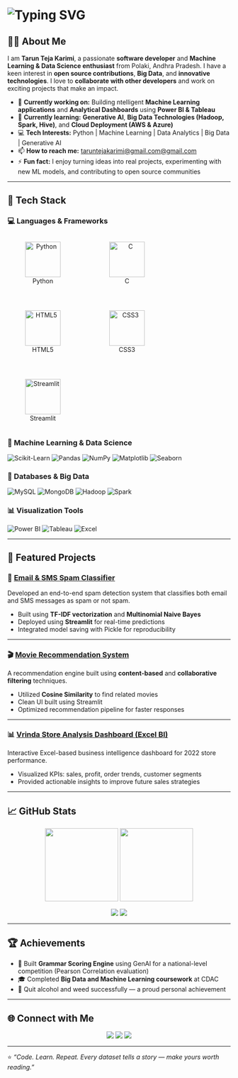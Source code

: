 <h1 align="centre">
  <img src="https://readme-typing-svg.demolab.com?font=Fira+Code&pause=1000&color=00CFFF&size=25&center=true&width=700&lines=Hi,+there!+I'm+Tarun+Teja+Karimi;Welcome+to+my+GitHub+profile!;Open+Source+Contributor+%26+Collaborator;Machine+Learning+%26+Data+Science+Enthusiast;Big+Data+%26+Analytics+Learner" alt="Typing SVG"/>
</h1>

## 👨‍💻 About Me

I am **Tarun Teja Karimi**, a passionate **software developer** and **Machine Learning & Data Science enthusiast** from Polaki, Andhra Pradesh. I have a keen interest in **open source contributions**, **Big Data**, and **innovative technologies**. I love to **collaborate with other developers** and work on exciting projects that make an impact.

- 🔭 **Currently working on:** Building ntelligent **Machine Learning applications** and **Analytical Dashboards** using **Power BI & Tableau**
- 🌱 **Currently learning:** **Generative AI**, **Big Data Technologies (Hadoop, Spark, Hive)**, and **Cloud Deployment (AWS & Azure)**
- 💻 **Tech Interests:** Python | Machine Learning | Data Analytics | Big Data | Generative AI
- 📫 **How to reach me:** [taruntejakarimi@gmail.com@gmail.com](mailto:taruntejakarimi@gmail.com)
- ⚡ **Fun fact:** I enjoy turning ideas into real projects, experimenting with new ML models, and contributing to open source communities

---

## 🧰 Tech Stack  

### 💻 Languages & Frameworks  

<div style="display: flex; gap: 30px; flex-wrap: wrap; align-items: center; justify-content: left;">

  <figure style="text-align: center;">
    <img src="https://cdn.jsdelivr.net/gh/devicons/devicon/icons/python/python-original.svg" width="80" height="80" alt="Python"/>
    <figcaption>Python</figcaption>
  </figure>

  <figure style="text-align: center;">
    <img src="https://cdn.jsdelivr.net/gh/devicons/devicon/icons/c/c-original.svg" width="80" height="80" alt="C"/>
    <figcaption>C</figcaption>
  </figure>

  <figure style="text-align: center;">
    <img src="https://cdn.jsdelivr.net/gh/devicons/devicon/icons/html5/html5-original.svg" width="80" height="80" alt="HTML5"/>
    <figcaption>HTML5</figcaption>
  </figure>

  <figure style="text-align: center;">
    <img src="https://cdn.jsdelivr.net/gh/devicons/devicon/icons/css3/css3-original.svg" width="80" height="80" alt="CSS3"/>
    <figcaption>CSS3</figcaption>
  </figure>

  <figure style="text-align: center;">
    <img src="https://cdn.jsdelivr.net/gh/devicons/devicon/icons/streamlit/streamlit-original.svg" width="80" height="80" alt="Streamlit"/>
    <figcaption>Streamlit</figcaption>
  </figure>

</div>








### 🧮 Machine Learning & Data Science  
![Scikit-Learn](https://img.shields.io/badge/Scikit--Learn-F7931E?style=for-the-badge&logo=scikit-learn&logoColor=white)
![Pandas](https://img.shields.io/badge/Pandas-150458?style=for-the-badge&logo=pandas&logoColor=white)
![NumPy](https://img.shields.io/badge/Numpy-013243?style=for-the-badge&logo=numpy&logoColor=white)
![Matplotlib](https://img.shields.io/badge/Matplotlib-11557C?style=for-the-badge&logo=plotly&logoColor=white)
![Seaborn](https://img.shields.io/badge/Seaborn-0099CC?style=for-the-badge&logo=python&logoColor=white)

### 🧩 Databases & Big Data  
![MySQL](https://img.shields.io/badge/MySQL-005C84?style=for-the-badge&logo=mysql&logoColor=white)
![MongoDB](https://img.shields.io/badge/MongoDB-4EA94B?style=for-the-badge&logo=mongodb&logoColor=white)
![Hadoop](https://img.shields.io/badge/Hadoop-FFB700?style=for-the-badge&logo=apachehadoop&logoColor=black)
![Spark](https://img.shields.io/badge/Spark-E25A1C?style=for-the-badge&logo=apachespark&logoColor=white)

### 📊 Visualization Tools  
![Power BI](https://img.shields.io/badge/Power%20BI-F2C811?style=for-the-badge&logo=powerbi&logoColor=black)
![Tableau](https://img.shields.io/badge/Tableau-E97627?style=for-the-badge&logo=tableau&logoColor=white)
![Excel](https://img.shields.io/badge/MS%20Excel-217346?style=for-the-badge&logo=microsoftexcel&logoColor=white)

---

## 🚀 Featured Projects  

### 📧 [Email & SMS Spam Classifier](https://github.com/tarunkarimi/Email-Sms-Spam-Classifier)
Developed an end-to-end spam detection system that classifies both email and SMS messages as spam or not spam.  
- Built using **TF-IDF vectorization** and **Multinomial Naive Bayes**  
- Deployed using **Streamlit** for real-time predictions  
- Integrated model saving with Pickle for reproducibility  

---

### 🎬 [Movie Recommendation System](https://github.com/tarunkarimi/Movie-Recommendation-System)
A recommendation engine built using **content-based** and **collaborative filtering** techniques.  
- Utilized **Cosine Similarity** to find related movies  
- Clean UI built using Streamlit  
- Optimized recommendation pipeline for faster responses  

---

### 📊 [Vrinda Store Analysis Dashboard (Excel BI)](https://github.com/tarunkarimi/Vrinda-Store-Analysis)
Interactive Excel-based business intelligence dashboard for 2022 store performance.  
- Visualized KPIs: sales, profit, order trends, customer segments  
- Provided actionable insights to improve future sales strategies  

---

## 📈 GitHub Stats  

<p align="center">
  <img src="https://github-readme-stats.vercel.app/api?username=tarunkarimi&show_icons=true&theme=tokyonight&count_private=true" height="165"/>
  <img src="https://github-readme-stats.vercel.app/api/top-langs/?username=tarunkarimi&layout=compact&theme=tokyonight" height="165"/>
</p>

<p align="center">
  <img src="https://streak-stats.demolab.com?user=tarunkarimi&theme=tokyonight" />
  <img src="https://github-readme-activity-graph.vercel.app/graph?username=tarunkarimi&theme=react-dark&hide_border=true" />
</p>

---

## 🏆 Achievements  
- 🥇 Built **Grammar Scoring Engine** using GenAI for a national-level competition (Pearson Correlation evaluation)  
- 🎓 Completed **Big Data and Machine Learning coursework** at CDAC  
- 💪 Quit alcohol and weed successfully — a proud personal achievement  

---

## 🌐 Connect with Me  

<p align="center">
  <a href="https://linkedin.com/in/taruntejakarimi"><img src="https://img.shields.io/badge/LinkedIn-0077B5?style=for-the-badge&logo=linkedin&logoColor=white" /></a>
  <a href="https://github.com/tarunkarimi"><img src="https://img.shields.io/badge/GitHub-000000?style=for-the-badge&logo=github&logoColor=white" /></a>
  <a href="mailto:taruntejakarimi@gmail.com"><img src="https://img.shields.io/badge/Email-taruntejakarimi%40gmail.com-red?style=for-the-badge&logo=gmail&logoColor=white" /></a>
</p>

---

⭐ *“Code. Learn. Repeat. Every dataset tells a story — make yours worth reading.”*
